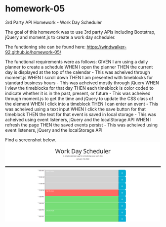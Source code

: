 # homework-05
3rd Party API Homework - Work Day Scheduler

The goal of this homework was to use 3rd party APIs including Bootstrap, jQuery and moment.js to create a work day scheduler.

The functioning site can be found here: 
https://windwalker-92.github.io/homework-05/


The functional requirements were as follows:
GIVEN I am using a daily planner to create a schedule
WHEN I open the planner
THEN the current day is displayed at the top of the calendar
    - This was acheived through moment.js
WHEN I scroll down
THEN I am presented with timeblocks for standard business hours
    - This was acheived mostly through jQuery
WHEN I view the timeblocks for that day
THEN each timeblock is color coded to indicate whether it is in the past, present, or future
    - This was acheived through moment.js to get the time and jQuery to update the CSS class of the element
WHEN I click into a timeblock
THEN I can enter an event
    - This was acheived using a text input
WHEN I click the save button for that timeblock
THEN the text for that event is saved in local storage
    - This was acheived using event listeners, jQuery and the localStorage API
WHEN I refresh the page
THEN the saved events persist
    - This was acheived using event listeners, jQuery and the localStorage API

Find a screenshot below.
![ScreenShot](./Assets/screenshot_01.png)
